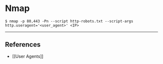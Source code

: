 # Nmap

`$ nmap -p 80,443 -Pn --script http-robots.txt --script-args http.useragent='<user_agent>' <IP>`

---
## References

- [[User Agents]]